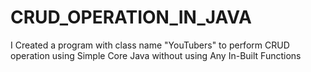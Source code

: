 # CRUD_OPERATION_IN_JAVA
I Created a program with class name "YouTubers" to perform CRUD operation using Simple Core Java without using Any In-Built Functions
